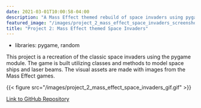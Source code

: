 ```yaml
---
date: 2021-03-01T10:00:58-04:00
description: "A Mass Effect themed rebuild of space invaders using pygame."
featured_image: "/images/project_2_mass_effect_space_invaders_screenshot.png"
title: "Project 2: Mass Effect themed Space Invaders"
---
```


* libraries: pygame, random

This project is a recreation of the classic space invaders using the pygame module.
The game is built utilizing classes and methods to model space ships and laser beams.
The visual assets are made with images from the Mass Effect games.

{{< figure src="/images/project_2_mass_effect_space_invaders_gif.gif" >}}

[Link to GitHub Repository](https://github.com/bdoellinger/02_Mass_Effect_Space_Invaders)
